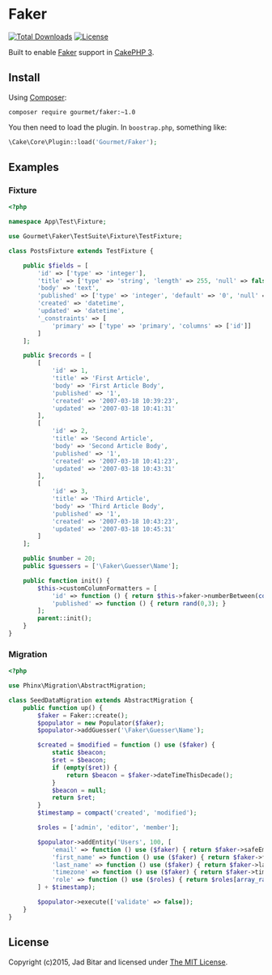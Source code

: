 # Faker

[![Total Downloads](https://poser.pugx.org/gourmet/faker/downloads.svg)](https://packagist.org/packages/gourmet/faker)
[![License](https://poser.pugx.org/gourmet/faker/license.svg)](https://packagist.org/packages/gourmet/faker)

Built to enable [Faker] support in [CakePHP 3].

## Install

Using [Composer]:

```
composer require gourmet/faker:~1.0
```

You then need to load the plugin. In `boostrap.php`, something like:

```php
\Cake\Core\Plugin::load('Gourmet/Faker');
```

## Examples

### Fixture

```php
<?php

namespace App\Test\Fixture;

use Gourmet\Faker\TestSuite\Fixture\TestFixture;

class PostsFixture extends TestFixture {

    public $fields = [
        'id' => ['type' => 'integer'],
        'title' => ['type' => 'string', 'length' => 255, 'null' => false],
        'body' => 'text',
        'published' => ['type' => 'integer', 'default' => '0', 'null' => false],
        'created' => 'datetime',
        'updated' => 'datetime',
        '_constraints' => [
            'primary' => ['type' => 'primary', 'columns' => ['id']]
        ]
    ];

    public $records = [
        [
            'id' => 1,
            'title' => 'First Article',
            'body' => 'First Article Body',
            'published' => '1',
            'created' => '2007-03-18 10:39:23',
            'updated' => '2007-03-18 10:41:31'
        ],
        [
            'id' => 2,
            'title' => 'Second Article',
            'body' => 'Second Article Body',
            'published' => '1',
            'created' => '2007-03-18 10:41:23',
            'updated' => '2007-03-18 10:43:31'
        ],
        [
            'id' => 3,
            'title' => 'Third Article',
            'body' => 'Third Article Body',
            'published' => '1',
            'created' => '2007-03-18 10:43:23',
            'updated' => '2007-03-18 10:45:31'
        ]
    ];

    public $number = 20;
    public $guessers = ['\Faker\Guesser\Name'];

    public function init() {
        $this->customColumnFormatters = [
            'id' => function () { return $this->faker->numberBetween(count($this->records) + 2); },
            'published' => function () { return rand(0,3); }
        ];
        parent::init();
    }
}
```

### Migration

```php
<?php

use Phinx\Migration\AbstractMigration;

class SeedDataMigration extends AbstractMigration {
    public function up() {
        $faker = Faker::create();
        $populator = new Populator($faker);
        $populator->addGuesser('\Faker\Guesser\Name');

        $created = $modified = function () use ($faker) {
            static $beacon;
            $ret = $beacon;
            if (empty($ret)) {
                return $beacon = $faker->dateTimeThisDecade();
            }
            $beacon = null;
            return $ret;
        }
        $timestamp = compact('created', 'modified');

        $roles = ['admin', 'editor', 'member'];

        $populator->addEntity('Users', 100, [
            'email' => function () use ($faker) { return $faker->safeEmail(); },
            'first_name' => function () use ($faker) { return $faker->firstName(); },
            'last_name' => function () use ($faker) { return $faker->lastName(); },
            'timezone' => function () use ($faker) { return $faker->timezone(); },
            'role' => function () use ($roles) { return $roles[array_rand($roles)]; }
        ] + $timestamp);

        $populator->execute(['validate' => false]);
    }
}
```

## License

Copyright (c)2015, Jad Bitar and licensed under [The MIT License][mit].

[CakePHP 3]:http://cakephp.org
[Composer]:http://getcomposer.org
[mit]:http://www.opensource.org/licenses/mit-license.php
[Faker]:https://github.com/fzaninotto/Faker
